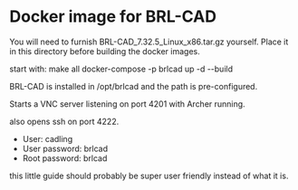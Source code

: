 # Docker image for BRL-CAD

You will need to furnish BRL-CAD\_7.32.5\_Linux\_x86.tar.gz yourself. Place it in this directory before building the docker images.

start with:
	make all
	docker-compose -p brlcad up -d --build

BRL-CAD is installed in /opt/brlcad and the path is pre-configured.

Starts a VNC server listening on port 4201 with Archer running.


also opens ssh on port 4222.

* User: cadling
* User password: brlcad
* Root password: brlcad


this little guide should probably be super user friendly instead of what it is.

